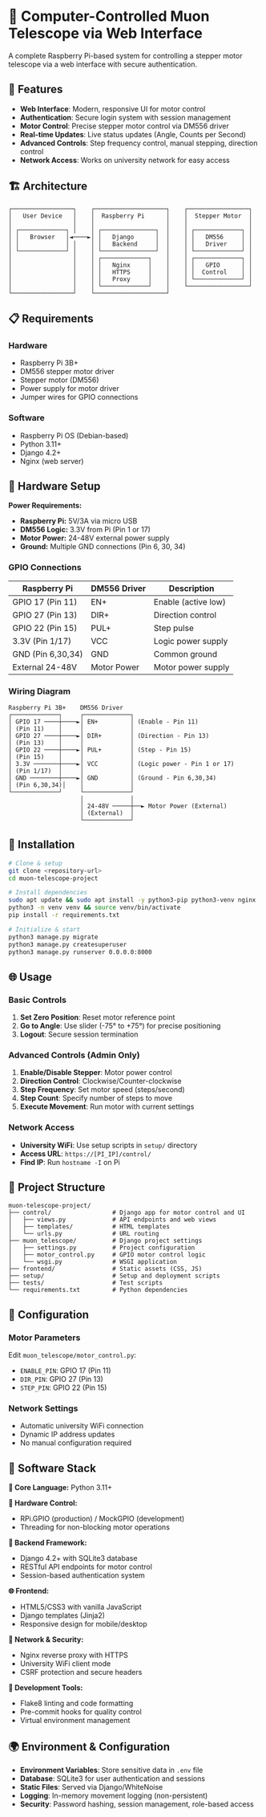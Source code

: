 # 🔬 Computer-Controlled Muon Telescope via Web Interface

A complete Raspberry Pi-based system for controlling a stepper motor telescope via a web interface with secure authentication.

## 🌟 Features

- **Web Interface**: Modern, responsive UI for motor control
- **Authentication**: Secure login system with session management
- **Motor Control**: Precise stepper motor control via DM556 driver
- **Real-time Updates**: Live status updates (Angle, Counts per Second)
- **Advanced Controls**: Step frequency control, manual stepping, direction control
- **Network Access**: Works on university network for easy access


## 🏗️ Architecture

```
┌─────────────────┐    ┌────────────────────┐    ┌─────────────────┐
│   User Device   │    │  Raspberry Pi      │    │  Stepper Motor  │
│                 │    │                    │    │                 │
│ ┌─────────────┐ │    │ ┌───────────────┐  │    │ ┌─────────────┐ │
│ │   Browser   │◄────►│ │   Django      │  │    │ │   DM556     │ │
│ │             │ │    │ │   Backend     │  │    │ │   Driver    │ │
│ └─────────────┘ │    │ └───────────────┘  │    │ └─────────────┘ │
│                 │    │ ┌─────────────┐    │    │ ┌─────────────┐ │
│                 │    │ │   Nginx     │    │    │ │   GPIO      │ │
│                 │    │ │   HTTPS     │    │    │ │  Control    │ │
│                 │    │ │   Proxy     │    │    │ └─────────────┘ │
│                 │    │ └─────────────┘    │    └─────────────────┘
└─────────────────┘    └────────────────────┘
```

## 📋 Requirements

### Hardware
- Raspberry Pi 3B+
- DM556 stepper motor driver
- Stepper motor (DM556)
- Power supply for motor driver
- Jumper wires for GPIO connections

### Software
- Raspberry Pi OS (Debian-based)
- Python 3.11+
- Django 4.2+
- Nginx (web server)

## 🔧 Hardware Setup

**Power Requirements:**
- **Raspberry Pi:** 5V/3A via micro USB
- **DM556 Logic:** 3.3V from Pi (Pin 1 or 17)
- **Motor Power:** 24-48V external power supply
- **Ground:** Multiple GND connections (Pin 6, 30, 34)

### GPIO Connections

| Raspberry Pi | DM556 Driver | Description |
|--------------|--------------|-------------|
| GPIO 17 (Pin 11) | EN+          | Enable (active low) |
| GPIO 27 (Pin 13) | DIR+         | Direction control |
| GPIO 22 (Pin 15) | PUL+         | Step pulse |
| 3.3V (Pin 1/17) | VCC           | Logic power supply |
| GND (Pin 6,30,34) | GND         | Common ground |
| External 24-48V | Motor Power   | Motor power supply |

### Wiring Diagram
```
Raspberry Pi 3B+    DM556 Driver
┌─────────────┐     ┌─────────────┐
│ GPIO 17 ────┼────►│ EN+         │ (Enable - Pin 11)
│ (Pin 11)    │     │             │
│ GPIO 27 ────┼────►│ DIR+        │ (Direction - Pin 13)
│ (Pin 13)    │     │             │
│ GPIO 22 ────┼────►│ PUL+        │ (Step - Pin 15)
│ (Pin 15)    │     │             │
│ 3.3V ───────┼────►│ VCC         │ (Logic power - Pin 1 or 17)
│ (Pin 1/17)  │     │             │
│ GND ────────┼────►│ GND         │ (Ground - Pin 6,30,34)
│ (Pin 6,30,34)│    │             │
└─────────────┘     └─────────────┘
                    │             │
                    │ 24-48V ─────┼──► Motor Power (External)
                    │ (External)  │
                    └─────────────┘
```

## 🚀 Installation

```bash
# Clone & setup
git clone <repository-url>
cd muon-telescope-project

# Install dependencies
sudo apt update && sudo apt install -y python3-pip python3-venv nginx
python3 -m venv venv && source venv/bin/activate
pip install -r requirements.txt

# Initialize & start
python3 manage.py migrate
python3 manage.py createsuperuser
python3 manage.py runserver 0.0.0.0:8000
```

## 🌐 Usage

### Basic Controls
1. **Set Zero Position**: Reset motor reference point
2. **Go to Angle**: Use slider (-75° to +75°) for precise positioning
3. **Logout**: Secure session termination

### Advanced Controls (Admin Only)
1. **Enable/Disable Stepper**: Motor power control
2. **Direction Control**: Clockwise/Counter-clockwise
3. **Step Frequency**: Set motor speed (steps/second)
4. **Step Count**: Specify number of steps to move
5. **Execute Movement**: Run motor with current settings

### Network Access
- **University WiFi**: Use setup scripts in `setup/` directory
- **Access URL**: `https://[PI_IP]/control/`
- **Find IP**: Run `hostname -I` on Pi

## 📁 Project Structure

```
muon-telescope-project/
├── control/                 # Django app for motor control and UI
│   ├── views.py             # API endpoints and web views
│   ├── templates/           # HTML templates
│   └── urls.py              # URL routing
├── muon_telescope/          # Django project settings
│   ├── settings.py          # Project configuration
│   ├── motor_control.py     # GPIO motor control logic
│   └── wsgi.py              # WSGI application
├── frontend/                # Static assets (CSS, JS)
├── setup/                   # Setup and deployment scripts
├── tests/                   # Test scripts
└── requirements.txt         # Python dependencies
```

## 🔧 Configuration

### Motor Parameters
Edit `muon_telescope/motor_control.py`:
- `ENABLE_PIN`: GPIO 17 (Pin 11)
- `DIR_PIN`: GPIO 27 (Pin 13)  
- `STEP_PIN`: GPIO 22 (Pin 15)

### Network Settings
- Automatic university WiFi connection
- Dynamic IP address updates
- No manual configuration required

## 🧱 Software Stack

**🐍 Core Language:** Python 3.11+

**🔌 Hardware Control:** 
- RPi.GPIO (production) / MockGPIO (development)
- Threading for non-blocking motor operations

**🧠 Backend Framework:** 
- Django 4.2+ with SQLite3 database
- RESTful API endpoints for motor control
- Session-based authentication system

**🌐 Frontend:** 
- HTML5/CSS3 with vanilla JavaScript
- Django templates (Jinja2)
- Responsive design for mobile/desktop

**📶 Network & Security:** 
- Nginx reverse proxy with HTTPS
- University WiFi client mode
- CSRF protection and secure headers

**🔧 Development Tools:** 
- Flake8 linting and code formatting
- Pre-commit hooks for quality control
- Virtual environment management

## 🌍 Environment & Configuration

- **Environment Variables**: Store sensitive data in `.env` file
- **Database**: SQLite3 for user authentication and sessions
- **Static Files**: Served via Django/WhiteNoise
- **Logging**: In-memory movement logging (non-persistent)
- **Security**: Password hashing, session management, role-based access
